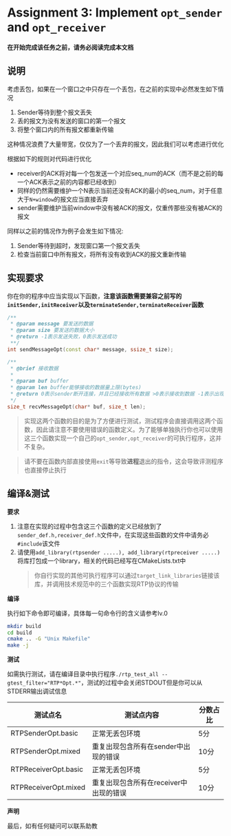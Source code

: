 # Assignment 3: Implement `opt_sender` and `opt_receiver`

**在开始完成该任务之前，请务必阅读完成本文档**

## 说明

考虑丢包，如果在一个窗口之中只存在一个丢包，在之前的实现中必然发生如下情况

1. Sender等待到整个报文丢失
2. 丢的报文为没有发送的窗口的第一个报文
3. 将整个窗口内的所有报文都重新传输

这种情况浪费了大量带宽，仅仅为了一个丢弃的报文，因此我们可以考虑进行优化

根据如下的规则对代码进行优化

* receiver的ACK将对每一个包发送一个对应seq_num的ACK（而不是之前的每一个ACK表示之前的内容都已经收到）
* 同样的仍然需要维护一个N表示当前还没有ACK的最小的seq_num，对于任意大于`N+window`的报文应当直接丢弃
* sender需要维护当前window中没有被ACK的报文，仅重传那些没有被ACK的报文

同样以之前的情况作为例子会发生如下情况:

1. Sender等待到超时，发现窗口第一个报文丢失
2. 检查当前窗口中所有报文，将所有没有收到ACK的报文重新传输

## 实现要求

你在你的程序中应当实现以下函数，**注意该函数需要兼容之前写的`initSender,initReceiver`以及`terminateSender,terminateReceiver`函数**

``` cpp
/**
 * @param message 要发送的数据
 * @param size 要发送的数据大小
 * @return -1表示发送失败，0表示发送成功
 **/
int sendMessageOpt(const char* message, ssize_t size);

/**
 * @brief 接收数据
 * 
 * @param buf buffer
 * @param len buffer能够接收的数据量上限(bytes)
 * @return 0表示sender断开连接，并且已经接收所有数据 >0表示接收到数据 -1表示出现其他错误
 */
size_t recvMessageOpt(char* buf, size_t len);
```

> 实现这两个函数的目的是为了方便进行测试，测试程序会直接调用这两个函数，因此请注意不要使用错误的函数定义。为了能够单独执行你也可以使用这三个函数实现一个自己的`opt_sender,opt_receiver`的可执行程序，这并不复杂。

> 请不要在函数内部直接使用`exit`等导致**进程**退出的指令，这会导致评测程序也直接停止执行

## 编译&测试

**要求**

1. 注意在实现的过程中包含这三个函数的定义已经放到了`sender_def.h,receiver_def.h`文件中，在实现这些函数的文件中请务必`#include`该文件
2. 请使用`add_library(rtpsender .....), add_library(rtpreceiver .....)`将库打包成一个library，相关的代码已经写在CMakeLists.txt中
    > 你自行实现的其他可执行程序可以通过`target_link_libraries`链接该库，并调用技术规范中的三个函数实现RTP协议的传输

**编译**

执行如下命令即可编译，具体每一句命令行的含义请参考lv.0

``` bash
mkdir build
cd build
cmake .. -G "Unix Makefile"
make -j
```

**测试**

如需执行测试，请在编译目录中执行程序`./rtp_test_all --gtest_filter="RTP*Opt.*"`，测试的过程中会关闭STDOUT但是你可以从STDERR输出调试信息

|测试点名|测试点内容|分数占比|
|---|---|---|
|RTPSenderOpt.basic|正常无丢包环境|5分|
|RTPSenderOpt.mixed|重复出现包含所有在sender中出现的错误|10分|
|RTPReceiverOpt.basic|正常无丢包环境|5分|
|RTPReceiverOpt.mixed|重复出现包含所有在receiver中出现的错误|10分|

**声明**

最后，如有任何疑问可以联系助教

